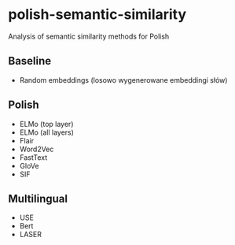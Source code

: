 # polish-semantic-similarity
Analysis of semantic similarity methods for Polish

Baseline
---
- Random embeddings (losowo wygenerowane embeddingi słów)

Polish
---
- ELMo (top layer)
- ELMo (all layers)
- Flair
- Word2Vec 
- FastText
- GloVe
- SIF

Multilingual 
---
- USE
- Bert
- LASER